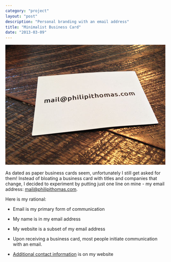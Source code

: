 ```yaml
---
category: "project"
layout: "post"
description: "Personal branding with an email address"
title: "Minimalist Business Card"
date: "2013-03-09"
---
```


<a href="/images/business_card.jpg"><img src="/images/business_card_small.jpg" alt="Philip Thomas business card" /></a>

As dated as paper business cards seem, unfortunately I still get asked for them! Instead of bloating a business card with titles and companies that change, I decided to experiment by putting just one line on mine - my email address: [mail@philipithomas.com](mailto:mail@philipithomas.com).

Here is my rational:

* Email is my primary form of communication

* My name is in my email address

* My website is a subset of my email address

* Upon receiving a business card, most people initiate communication with an email. 

* [Additional contact information](/connect) is on my website



